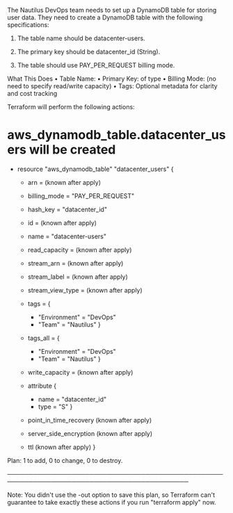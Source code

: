 The Nautilus DevOps team needs to set up a DynamoDB table for storing user data. They need to create a DynamoDB table with the following specifications:

1) The table name should be datacenter-users.

2) The primary key should be datacenter_id (String).

3) The table should use PAY_PER_REQUEST billing mode.


What This Does
• 	Table Name: 
• 	Primary Key:  of type 
• 	Billing Mode:  (no need to specify read/write capacity)
• 	Tags: Optional metadata for clarity and cost tracking

Terraform will perform the following actions:

  # aws_dynamodb_table.datacenter_users will be created
  + resource "aws_dynamodb_table" "datacenter_users" {
      + arn              = (known after apply)
      + billing_mode     = "PAY_PER_REQUEST"
      + hash_key         = "datacenter_id"
      + id               = (known after apply)
      + name             = "datacenter-users"
      + read_capacity    = (known after apply)
      + stream_arn       = (known after apply)
      + stream_label     = (known after apply)
      + stream_view_type = (known after apply)
      + tags             = {
          + "Environment" = "DevOps"
          + "Team"        = "Nautilus"
        }
      + tags_all         = {
          + "Environment" = "DevOps"
          + "Team"        = "Nautilus"
        }
      + write_capacity   = (known after apply)

      + attribute {
          + name = "datacenter_id"
          + type = "S"
        }

      + point_in_time_recovery (known after apply)

      + server_side_encryption (known after apply)

      + ttl (known after apply)
    }

Plan: 1 to add, 0 to change, 0 to destroy.

────────────────────────────────────────────────────────────────────────────────────────────

Note: You didn't use the -out option to save this plan, so Terraform can't guarantee to take
exactly these actions if you run "terraform apply" now.

